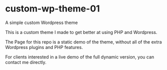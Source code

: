 # custom-wp-theme-01
A simple custom Wordpress theme

This is a custom theme I made to get better at using PHP and Wordpress. 

The Page for this repo is a static demo of the theme,
without all of the extra Wordpress plugins and PHP features.

For clients interested in a live demo of the full dynamic version,
you can contact me directly.

